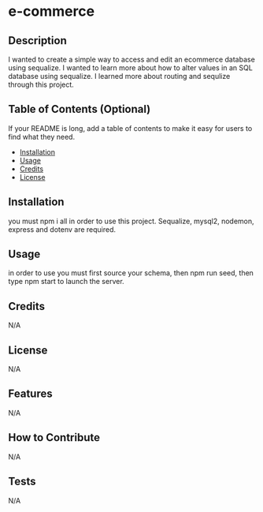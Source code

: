 # e-commerce

## Description

I wanted to create a simple way to access and edit an ecommerce database using sequalize. I wanted to learn more about how to alter values in an SQL database using sequalize. I learned more about routing and sequlize through this project.

## Table of Contents (Optional)

If your README is long, add a table of contents to make it easy for users to find what they need.

- [Installation](#installation)
- [Usage](#usage)
- [Credits](#credits)
- [License](#license)

## Installation

you must npm i all in order to use this project. Sequalize, mysql2, nodemon, express and dotenv are required.

## Usage

in order to use you must first source your schema, then npm run seed, then type npm start to launch the server.

## Credits

N/A

## License

N/A

## Features

N/A

## How to Contribute

N/A

## Tests

N/A
